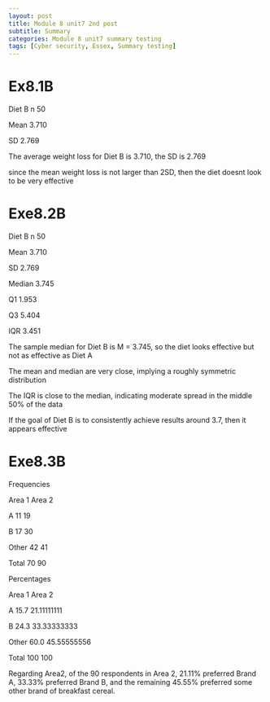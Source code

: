 ```yaml
---
layout: post
title: Module 8 unit7 2nd post
subtitle: Summary
categories: Module 8 unit7 summary testing
tags: [Cyber security, Essex, Summary testing]
---
```



# Ex8.1B

Diet B	n	50

Mean	3.710

SD	2.769

The average weight loss for Diet B is 3.710, the SD is 2.769 

since the mean weight loss is not larger than 2SD, then the diet doesnt look to be very effective


# Exe8.2B

Diet B	n	50

Mean	3.710

SD	2.769

Median	3.745

Q1	1.953

Q3	5.404

IQR	3.451

The sample median for Diet B is M = 3.745, so the diet looks effective but not as effective as Diet A

The mean and median are very close, implying a roughly symmetric distribution

The IQR is close to the median, indicating moderate spread in the middle 50% of the data

If the goal of Diet B is to consistently achieve results around 3.7, then it appears effective


# Exe8.3B

Frequencies		
		
Area 1	Area 2

A	11	19

B	17	30

Other	42	41

Total	70	90
		
		
Percentages		
		
Area 1	Area 2

A	15.7	21.11111111

B	24.3	33.33333333

Other	60.0	45.55555556

Total	100	100


Regarding Area2, of the 90 respondents in Area 2, 21.11% preferred Brand A, 33.33% preferred Brand B, and the remaining 45.55% preferred some other brand of breakfast cereal.
